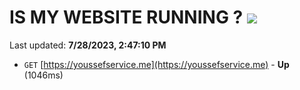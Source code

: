 # IS MY WEBSITE RUNNING ? [![](https://img.shields.io/static/v1?label=Sponsor&message=%E2%9D%A4&logo=GitHub&color=%23fe8e86)](https://github.com/sponsors/<username>)

Last updated: **7/28/2023, 2:47:10 PM**

- `GET` [https://youssefservice.me](https://youssefservice.me) - **Up** (1046ms)
